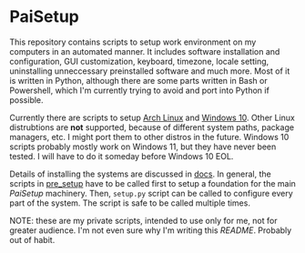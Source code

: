 # PaiSetup
This repository contains scripts to setup work environment on my computers in an automated manner. It includes software installation and configuration, GUI customization, keyboard, timezone, locale setting, uninstalling unneccessary preinstalled software and much more. Most of it is written in Python, although there are some parts written in Bash or Powershell, which I'm currently trying to avoid and port into Python if possible.

Currently there are scripts to setup [Arch Linux](docs/ArchLinuxSetup.md) and [Windows 10](docs/WindowsSetup.md). Other Linux distrubtions are **not** supported, because of different system paths, package managers, etc. I might port them to other distros in the future. Windows 10 scripts probably mostly work on Windows 11, but they have never been tested. I will have to do it someday before Windows 10 EOL.

Details of installing the systems are discussed in [docs](docs). In general, the scripts in [pre_setup](pre_setup) have to be called first to setup a foundation for the main *PaiSetup* machinery. Then, `setup.py` script can be called to configure every part of the system. The script is safe to be called multiple times.

NOTE: these are my private scripts, intended to use only for me, not for greater audience. I'm not even sure why I'm writing this *README*. Probably out of habit.
